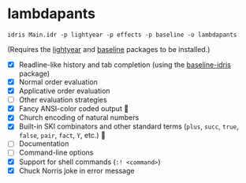# lambdapants

```
idris Main.idr -p lightyear -p effects -p baseline -o lambdapants
```

(Requires the [lightyear](https://github.com/ziman/lightyear) and [baseline](https://github.com/laserpants/baseline-idris) packages to be installed.)

- [x] Readline-like history and tab completion (using the [baseline-idris](https://github.com/laserpants/baseline-idris) package)
- [x] Normal order evaluation
- [x] Applicative order evaluation
- [ ] Other evaluation strategies
- [x] Fancy ANSI-color coded output :rainbow:
- [x] Church encoding of natural numbers
- [x] Built-in SKI combinators and other standard terms (`plus`, `succ`, `true`, `false`, `pair`, `fact`, `Y`, etc.) :ski:
- [ ] Documentation
- [ ] Command-line options
- [x] Support for shell commands (`:! <command>`)
- [x] Chuck Norris joke in error message
